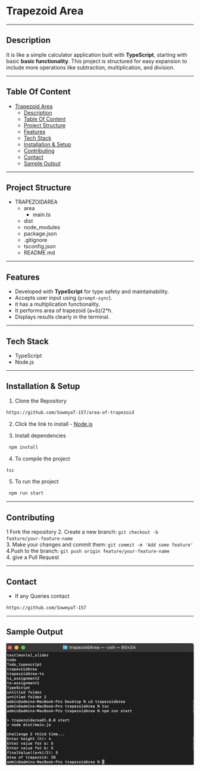 # Trapezoid Area
---
## Description
It is like a simple calculator application built with **TypeScript**, starting with basic **basic functionality**. This project is structured for easy expansion to include more operations like subtraction, multiplication, and division.

---

## Table Of Content
- [Trapezoid Area](#trapezoid-area)
  - [Description](#description)
  - [Table Of Content](#table-of-content)
  - [Project Structure](#project-structure)
  - [Features](#features)
  - [Tech Stack](#tech-stack)
  - [Installation  \& Setup](#installation---setup)
  - [Contributing](#contributing)
  - [Contact](#contact)
  - [Sample Output](#sample-output)
---
## Project Structure
- TRAPEZOIDAREA
  - area         
    - main.ts   
  - dist 
  - node_modules               
  - package.json
  - .gitignore
  - tsconfig.json
  - README.md

---
## Features
- Developed with **TypeScript** for type safety and maintainability.
- Accepts user input using (`prompt-sync`).
- it has a multiplication functionality.
- It performs area of trapezoid (a+b)/2*h.
- Displays results clearly in the terminal.


---

## Tech Stack
- TypeScript
- Node.js


---

## Installation  & Setup
1. Clone the Repository
```bash
https://github.com/SowmyaT-157/area-of-trapezoid   
 ```

2. Click the link to install - [Node.js](https://nodejs.org/) 

3. Install dependencies 
```bash
 npm install
 ```
4. To compile the project 
```bash
tsc
```
5. To run the project 
```bash
 npm run start
 ```

---
## Contributing

1 Fork the repository
2. Create a new branch: `git checkout -b feature/your-feature-name`<br>
3. Make your changes and commit them: `git commit -m 'Add some feature'`<br>
4.Push to the branch: `git push origin feature/your-feature-name`<br>
4. give a Pull Request<br>
   
---
## Contact
- If any Queries contact 
```bash 
https://github.com/SowmyaT-157
```
---
## Sample Output
![assert](assert/trapezoid.png)
